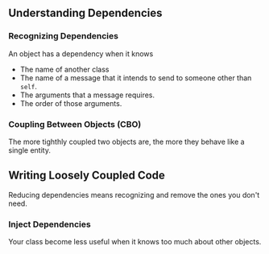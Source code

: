 ## Understanding Dependencies

### Recognizing Dependencies

An object has a dependency when it knows

- The name of another class
- The name of a message that it intends to send to someone other than `self`.
- The arguments that a message requires.
- The order of those arguments.

### Coupling Between Objects (CBO)

The more tighthly coupled two objects are, the more they behave like a single entity.

## Writing Loosely Coupled Code

Reducing dependencies means recognizing and remove the ones you don't need.

### Inject Dependencies

Your class become less useful when it knows too much about other objects.
